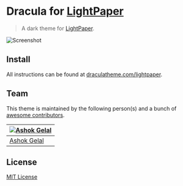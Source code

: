 # Dracula for [LightPaper](http://lightpaper.42squares.in)

> A dark theme for [LightPaper](http://lightpaper.42squares.in).

![Screenshot](https://draculatheme.com/assets/img/screenshots/lightpaper.png)

## Install

All instructions can be found at [draculatheme.com/lightpaper](https://draculatheme.com/lightpaper).

## Team

This theme is maintained by the following person(s) and a bunch of [awesome contributors](https://github.com/dracula/lightpaper/graphs/contributors).

[![Ashok Gelal](https://avatars3.githubusercontent.com/u/401055?v=3&s=70)](https://github.com/ashokgelal) |
--- |
[Ashok Gelal](https://github.com/ashokgelal) |

## License

[MIT License](./LICENSE)
